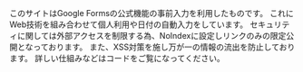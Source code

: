 このサイトはGoogle Formsの公式機能の事前入力を利用したものです。
これにWeb技術を組み合わせて個人利用や日付の自動入力をしています。
セキュリティに関しては外部アクセスを制限する為、NoIndexに設定しリンクのみの限定公開となっております。
また、XSS対策を施し万が一の情報の流出を防止しております。
詳しい仕組みなどはコードをご覧になってください。

